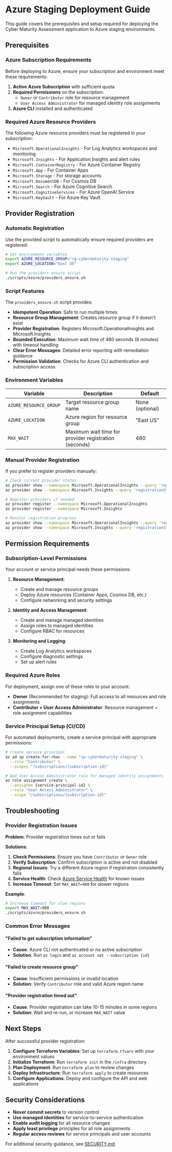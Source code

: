 # Azure Staging Deployment Guide

This guide covers the prerequisites and setup required for deploying the Cyber Maturity Assessment application to Azure staging environments.

## Prerequisites

### Azure Subscription Requirements

Before deploying to Azure, ensure your subscription and environment meet these requirements:

1. **Active Azure Subscription** with sufficient quota
2. **Required Permissions** on the subscription:
   - `Owner` or `Contributor` role for resource management
   - `User Access Administrator` for managed identity role assignments
3. **Azure CLI** installed and authenticated

### Required Azure Resource Providers

The following Azure resource providers must be registered in your subscription:

- `Microsoft.OperationalInsights` - For Log Analytics workspaces and monitoring
- `Microsoft.Insights` - For Application Insights and alert rules
- `Microsoft.ContainerRegistry` - For Azure Container Registry
- `Microsoft.App` - For Container Apps
- `Microsoft.Storage` - For storage accounts
- `Microsoft.DocumentDB` - For Cosmos DB
- `Microsoft.Search` - For Azure Cognitive Search
- `Microsoft.CognitiveServices` - For Azure OpenAI Service
- `Microsoft.KeyVault` - For Azure Key Vault

## Provider Registration

### Automatic Registration

Use the provided script to automatically ensure required providers are registered:

```bash
# Set environment variables
export AZURE_RESOURCE_GROUP="rg-cybermaturity-staging"
export AZURE_LOCATION="East US"

# Run the providers ensure script
./scripts/azure/providers_ensure.sh
```

### Script Features

The `providers_ensure.sh` script provides:

- **Idempotent Operation**: Safe to run multiple times
- **Resource Group Management**: Creates resource group if it doesn't exist
- **Provider Registration**: Registers Microsoft.OperationalInsights and Microsoft.Insights
- **Bounded Execution**: Maximum wait time of 480 seconds (8 minutes) with timeout handling
- **Clear Error Messages**: Detailed error reporting with remediation guidance
- **Permission Validation**: Checks for Azure CLI authentication and subscription access

### Environment Variables

| Variable | Description | Default |
|----------|-------------|---------|
| `AZURE_RESOURCE_GROUP` | Target resource group name | None (optional) |
| `AZURE_LOCATION` | Azure region for resource group | "East US" |
| `MAX_WAIT` | Maximum wait time for provider registration (seconds) | 480 |

### Manual Provider Registration

If you prefer to register providers manually:

```bash
# Check current provider status
az provider show --namespace Microsoft.OperationalInsights --query 'registrationState'
az provider show --namespace Microsoft.Insights --query 'registrationState'

# Register providers if needed
az provider register --namespace Microsoft.OperationalInsights
az provider register --namespace Microsoft.Insights

# Monitor registration progress
az provider show --namespace Microsoft.OperationalInsights --query 'registrationState'
az provider show --namespace Microsoft.Insights --query 'registrationState'
```

## Permission Requirements

### Subscription-Level Permissions

Your account or service principal needs these permissions:

1. **Resource Management**:
   - Create and manage resource groups
   - Deploy Azure resources (Container Apps, Cosmos DB, etc.)
   - Configure networking and security settings

2. **Identity and Access Management**:
   - Create and manage managed identities
   - Assign roles to managed identities
   - Configure RBAC for resources

3. **Monitoring and Logging**:
   - Create Log Analytics workspaces
   - Configure diagnostic settings
   - Set up alert rules

### Required Azure Roles

For deployment, assign one of these roles to your account:

- **Owner** (Recommended for staging): Full access to all resources and role assignments
- **Contributor + User Access Administrator**: Resource management + role assignment capabilities

### Service Principal Setup (CI/CD)

For automated deployments, create a service principal with appropriate permissions:

```bash
# Create service principal
az ad sp create-for-rbac --name "sp-cybermaturity-staging" \
  --role "Contributor" \
  --scopes "/subscriptions/{subscription-id}"

# Add User Access Administrator role for managed identity assignments
az role assignment create \
  --assignee {service-principal-id} \
  --role "User Access Administrator" \
  --scope "/subscriptions/{subscription-id}"
```

## Troubleshooting

### Provider Registration Issues

**Problem**: Provider registration times out or fails

**Solutions**:
1. **Check Permissions**: Ensure you have `Contributor` or `Owner` role
2. **Verify Subscription**: Confirm subscription is active and not disabled
3. **Regional Issues**: Try a different Azure region if registration consistently fails
4. **Service Health**: Check [Azure Service Health](https://status.azure.com/) for known issues
5. **Increase Timeout**: Set `MAX_WAIT=900` for slower regions

**Example**:
```bash
# Increase timeout for slow regions
export MAX_WAIT=900
./scripts/azure/providers_ensure.sh
```

### Common Error Messages

#### "Failed to get subscription information"
- **Cause**: Azure CLI not authenticated or no active subscription
- **Solution**: Run `az login` and `az account set --subscription {id}`

#### "Failed to create resource group"
- **Cause**: Insufficient permissions or invalid location
- **Solution**: Verify `Contributor` role and valid Azure region name

#### "Provider registration timed out"
- **Cause**: Provider registration can take 10-15 minutes in some regions
- **Solution**: Wait and re-run, or increase `MAX_WAIT` value

## Next Steps

After successful provider registration:

1. **Configure Terraform Variables**: Set up `terraform.tfvars` with your environment values
2. **Initialize Terraform**: Run `terraform init` in the `/infra` directory  
3. **Plan Deployment**: Run `terraform plan` to review changes
4. **Deploy Infrastructure**: Run `terraform apply` to create resources
5. **Configure Applications**: Deploy and configure the API and web applications

## Security Considerations

- **Never commit secrets** to version control
- **Use managed identities** for service-to-service authentication
- **Enable audit logging** for all resource changes
- **Apply least privilege** principles for all role assignments
- **Regular access reviews** for service principals and user accounts

For additional security guidance, see [SECURITY.md](./SECURITY.md).